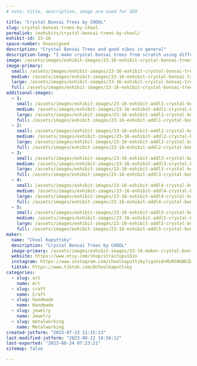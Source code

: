```yaml
---
# note: title, description, image are used for SEO

title: "Crystal Bonsai Trees by CHOOL"
slug: crystal-bonsai-trees-by-chool
permalink: /exhibits/crystal-bonsai-trees-by-chool/
exhibit-id: 23-16
space-number: Unassigned
description: "Crystal Bonsai Trees and good vibes in general"
description-long: "I make crystal bonsai trees from scratch using different crystals and stones with specific properties to target well being and peace. "
image: /assets/images/exhibit-images/23-16-exhibit-crystal-bonsai-trees-by-chool-inbound3850840219082432179-large.png
image-primary: 
  small: /assets/images/exhibit-images/23-16-exhibit-crystal-bonsai-trees-by-chool-inbound3850840219082432179-small.png
  medium: /assets/images/exhibit-images/23-16-exhibit-crystal-bonsai-trees-by-chool-inbound3850840219082432179-medium.png
  large: /assets/images/exhibit-images/23-16-exhibit-crystal-bonsai-trees-by-chool-inbound3850840219082432179-large.png
  full: /assets/images/exhibit-images/23-16-exhibit-crystal-bonsai-trees-by-chool-inbound3850840219082432179-full.png
additional-images: 
  - 1:
    small: /assets/images/exhibit-images/23-16-exhibit-addl1-crystal-bonsai-trees-by-chool-inbound1328086169281648687-small.jpg
    medium: /assets/images/exhibit-images/23-16-exhibit-addl1-crystal-bonsai-trees-by-chool-inbound1328086169281648687-medium.jpg
    large: /assets/images/exhibit-images/23-16-exhibit-addl1-crystal-bonsai-trees-by-chool-inbound1328086169281648687-large.jpg
    full: /assets/images/exhibit-images/23-16-exhibit-addl1-crystal-bonsai-trees-by-chool-inbound1328086169281648687-full.jpg
  - 2:
    small: /assets/images/exhibit-images/23-16-exhibit-addl2-crystal-bonsai-trees-by-chool-inbound2051126391427708210-small.jpg
    medium: /assets/images/exhibit-images/23-16-exhibit-addl2-crystal-bonsai-trees-by-chool-inbound2051126391427708210-medium.jpg
    large: /assets/images/exhibit-images/23-16-exhibit-addl2-crystal-bonsai-trees-by-chool-inbound2051126391427708210-large.jpg
    full: /assets/images/exhibit-images/23-16-exhibit-addl2-crystal-bonsai-trees-by-chool-inbound2051126391427708210-full.jpg
  - 3:
    small: /assets/images/exhibit-images/23-16-exhibit-addl3-crystal-bonsai-trees-by-chool-inbound2617829600935393632-small.jpg
    medium: /assets/images/exhibit-images/23-16-exhibit-addl3-crystal-bonsai-trees-by-chool-inbound2617829600935393632-medium.jpg
    large: /assets/images/exhibit-images/23-16-exhibit-addl3-crystal-bonsai-trees-by-chool-inbound2617829600935393632-large.jpg
    full: /assets/images/exhibit-images/23-16-exhibit-addl3-crystal-bonsai-trees-by-chool-inbound2617829600935393632-full.jpg
  - 4:
    small: /assets/images/exhibit-images/23-16-exhibit-addl4-crystal-bonsai-trees-by-chool-inbound4096745785439519341-small.jpg
    medium: /assets/images/exhibit-images/23-16-exhibit-addl4-crystal-bonsai-trees-by-chool-inbound4096745785439519341-medium.jpg
    large: /assets/images/exhibit-images/23-16-exhibit-addl4-crystal-bonsai-trees-by-chool-inbound4096745785439519341-large.jpg
    full: /assets/images/exhibit-images/23-16-exhibit-addl4-crystal-bonsai-trees-by-chool-inbound4096745785439519341-full.jpg
  - 5:
    small: /assets/images/exhibit-images/23-16-exhibit-addl5-crystal-bonsai-trees-by-chool-inbound5903215775132056900-small.jpg
    medium: /assets/images/exhibit-images/23-16-exhibit-addl5-crystal-bonsai-trees-by-chool-inbound5903215775132056900-medium.jpg
    large: /assets/images/exhibit-images/23-16-exhibit-addl5-crystal-bonsai-trees-by-chool-inbound5903215775132056900-large.jpg
    full: /assets/images/exhibit-images/23-16-exhibit-addl5-crystal-bonsai-trees-by-chool-inbound5903215775132056900-full.jpg
maker: 
  name: "Chool Kaputtsky"
  description: "Crystal Bonsai Trees by CHOOL"
  image-primary: /assets/images/exhibit-images/23-16-maker-crystal-bonsai-trees-by-chool-inbound1555816484023487134-medium.png
  website: https://www.etsy.com/shop/straitupvibin
  instagram: https://www.instagram.com/choolkaputtsky?igshid=MzNlNGNkZWQ4Mg==
  tiktok: https://www.tiktok.com/@choolkaputtsky
categories: 
  - slug: art
    name: Art
  - slug: craft
    name: Craft
  - slug: handmade
    name: Handmade
  - slug: jewelry
    name: Jewelry
  - slug: metalworking
    name: Metalworking
created-jotform: "2023-07-23 11:15:13"
last-modified-jotform: "2023-08-22 18:56:12"
last-exported: "2023-08-24 07:23:21"
sitemap: false

---
```

